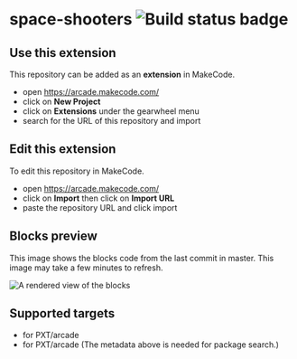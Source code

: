 # space-shooters ![Build status badge](https://github.com/ipluxteamx/space-shooters/workflows/MakeCode/badge.svg)



## Use this extension

This repository can be added as an **extension** in MakeCode.

* open https://arcade.makecode.com/
* click on **New Project**
* click on **Extensions** under the gearwheel menu
* search for the URL of this repository and import

## Edit this extension

To edit this repository in MakeCode.

* open https://arcade.makecode.com/
* click on **Import** then click on **Import URL**
* paste the repository URL and click import

## Blocks preview

This image shows the blocks code from the last commit in master.
This image may take a few minutes to refresh.

![A rendered view of the blocks](https://github.com/ipluxteamx/space-shooters/raw/master/.makecode/blocks.png)

## Supported targets

* for PXT/arcade
* for PXT/arcade
(The metadata above is needed for package search.)

